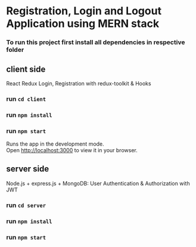 # Registration, Login and Logout Application using MERN stack

### To run this project first install all dependencies in respective folder

## client side

React Redux Login, Registration with redux-toolkit & Hooks

### run `cd client`
### run `npm install`
### run `npm start`

Runs the app in the development mode.\
Open [http://localhost:3000](http://localhost:3000) to view it in your browser.

## server side

Node.js + express.js + MongoDB: User Authentication & Authorization with JWT


### run `cd server`
### run `npm install`
### run `npm start`